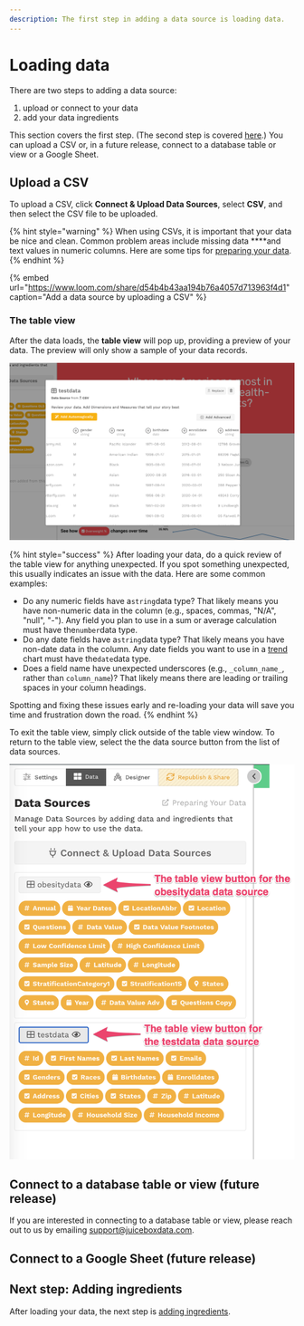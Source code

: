 ```yaml
---
description: The first step in adding a data source is loading data.
---
```


# Loading data

There are two steps to adding a data source: 

1. upload or connect to your data
2. add your data ingredients

This section covers the first step. \(The second step is covered [here](adding-ingredients/).\) You can upload a CSV or, in a future release, connect to a database table or view or a Google Sheet.

## Upload a CSV

To upload a CSV, click **Connect & Upload Data Sources**, select **CSV**, and then select the CSV file to be uploaded. 

{% hint style="warning" %}
When using CSVs, it is important that your data be nice and clean. Common problem areas include missing data ****and text values in numeric columns. Here are some tips for [preparing your data](../design-tips/preparing-your-data.md). 
{% endhint %}

{% embed url="https://www.loom.com/share/d54b4b43aa194b76a4057d713963f4d1" caption="Add a data source by uploading a CSV" %}

### The table view

After the data loads, the **table view** will pop up, providing a preview of your data. The preview will only show a sample of your data records.  

![After the data is loaded, the table view will pop up](../../.gitbook/assets/image%20%2888%29.png)

{% hint style="success" %}
After loading your data, do a quick review of the table view for anything unexpected. If you spot something unexpected, this usually indicates an issue with the data. Here are some common examples:

* Do any numeric fields have a`string`data type? That likely means you have non-numeric data in the column \(e.g., spaces, commas, "N/A", "null", "-"\). Any field you plan to use in a sum or average calculation must have the`number`data type. 
* Do any date fields have a`string`data type? That likely means you have non-date data in the column. Any date fields you want to use in a [trend](../story-designer/charts/trend.md) chart must have the`date`data type. 
* Does a field name have unexpected underscores \(e.g., `_column_name_`, rather than `column_name`\)? That likely means there are leading or trailing spaces in your column headings.

Spotting and fixing these issues early and re-loading your data will save you time and frustration down the road. 
{% endhint %}

To exit the table view, simply click outside of the table view window. To return to the table view, select the the data source button from the list of data sources.

![Click the table view button to access the table view](../../.gitbook/assets/image%20%2879%29.png)

## Connect to a database table or view \(future release\)

If you are interested in connecting to a database table or view, please reach out to us by emailing support@juiceboxdata.com.

## Connect to a Google Sheet \(future release\)

## Next step: Adding ingredients

After loading your data, the next step is [adding ingredients](adding-ingredients/). 


